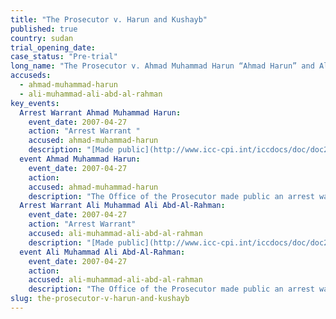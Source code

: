 ```yaml
---
title: "The Prosecutor v. Harun and Kushayb"
published: true
country: sudan
trial_opening_date:
case_status: "Pre-trial"
long_name: "The Prosecutor v. Ahmad Muhammad Harun “Ahmad Harun” and Ali Muhammad Ali Abd-Al-Rahman “Ali Kushayb”"
accuseds:
  - ahmad-muhammad-harun
  - ali-muhammad-ali-abd-al-rahman
key_events:
  Arrest Warrant Ahmad Muhammad Harun:
    event_date: 2007-04-27
    action: "Arrest Warrant "
    accused: ahmad-muhammad-harun
    description: "[Made public](http://www.icc-cpi.int/iccdocs/doc/doc279813.pdf)"
  event Ahmad Muhammad Harun:
    event_date: 2007-04-27
    action:
    accused: ahmad-muhammad-harun
    description: "The Office of the Prosecutor made public an arrest warrant for Harun on April 27, 2007. Accused remains at-large."
  Arrest Warrant Ali Muhammad Ali Abd-Al-Rahman:
    event_date: 2007-04-27
    action: "Arrest Warrant"
    accused: ali-muhammad-ali-abd-al-rahman
    description: "[Made public](http://www.icc-cpi.int/iccdocs/doc/doc279813.pdf)"
  event Ali Muhammad Ali Abd-Al-Rahman:
    event_date: 2007-04-27
    action:
    accused: ali-muhammad-ali-abd-al-rahman
    description: "The Office of the Prosecutor made public an arrest warrant for Ali Kushayb on April 27, 2007. Accused remains at-large."
slug: the-prosecutor-v-harun-and-kushayb
---
```

